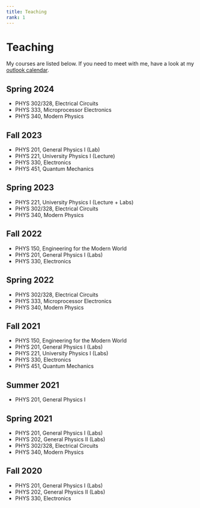 ```yaml
---
title: Teaching
rank: 1
---
```


# Teaching

My courses are listed below. If you need to meet with me, have a look at my
[outlook calendar](https://outlook.office365.com/owa/calendar/c1589ab025634d988fb2764fd3050f3d@winona.edu/6fcb1ffe2d2d41e7874d7141389592ac8571122620388646148/calendar.html).

## Spring 2024
- PHYS 302/328, Electrical Circuits
- PHYS 333, Microprocessor Electronics
- PHYS 340, Modern Physics

## Fall 2023
- PHYS 201, General Physics I (Lab)
- PHYS 221, University Physics I (Lecture)
- PHYS 330, Electronics
- PHYS 451, Quantum Mechanics

## Spring 2023
- PHYS 221, University Physics I (Lecture + Labs)
- PHYS 302/328, Electrical Circuits
- PHYS 340, Modern Physics

## Fall 2022
- PHYS 150, Engineering for the Modern World
- PHYS 201, General Physics I (Labs)
- PHYS 330, Electronics

## Spring 2022
- PHYS 302/328, Electrical Circuits
- PHYS 333, Microprocessor Electronics
- PHYS 340, Modern Physics

## Fall 2021
- PHYS 150, Engineering for the Modern World
- PHYS 201, General Physics I (Labs)
- PHYS 221, University Physics I (Labs)
- PHYS 330, Electronics
- PHYS 451, Quantum Mechanics

## Summer 2021
- PHYS 201, General Physics I

## Spring 2021

- PHYS 201, General Physics I (Labs)
- PHYS 202, General Physics II (Labs)
- PHYS 302/328, Electrical Circuits
- PHYS 340, Modern Physics

## Fall 2020

- PHYS 201, General Physics I (Labs)
- PHYS 202, General Physics II (Labs)
- PHYS 330, Electronics
